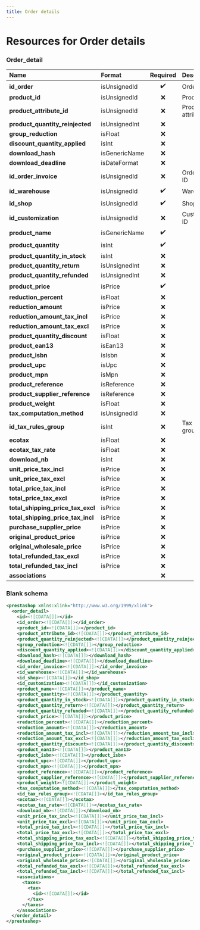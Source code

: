 ```yaml
---
title: Order details
---
```


# Resources for Order details

### Order_detail

|               Name                |    Format     | Required |     Description      |
| :-------------------------------- | :------------ | :------: | :------------------- |
| **id_order**                      | isUnsignedId  | ✔️       | Order ID             |
| **product_id**                    | isUnsignedId  | ❌        | Product ID           |
| **product_attribute_id**          | isUnsignedId  | ❌        | Product attribute ID |
| **product_quantity_reinjected**   | isUnsignedInt | ❌        |                      |
| **group_reduction**               | isFloat       | ❌        |                      |
| **discount_quantity_applied**     | isInt         | ❌        |                      |
| **download_hash**                 | isGenericName | ❌        |                      |
| **download_deadline**             | isDateFormat  | ❌        |                      |
| **id_order_invoice**              | isUnsignedId  | ❌        | Order invoice ID     |
| **id_warehouse**                  | isUnsignedId  | ✔️       | Warehouse ID         |
| **id_shop**                       | isUnsignedId  | ✔️       | Shop ID              |
| **id_customization**              | isUnsignedId  | ❌        | Customization ID     |
| **product_name**                  | isGenericName | ✔️       |                      |
| **product_quantity**              | isInt         | ✔️       |                      |
| **product_quantity_in_stock**     | isInt         | ❌        |                      |
| **product_quantity_return**       | isUnsignedInt | ❌        |                      |
| **product_quantity_refunded**     | isUnsignedInt | ❌        |                      |
| **product_price**                 | isPrice       | ✔️       |                      |
| **reduction_percent**             | isFloat       | ❌        |                      |
| **reduction_amount**              | isPrice       | ❌        |                      |
| **reduction_amount_tax_incl**     | isPrice       | ❌        |                      |
| **reduction_amount_tax_excl**     | isPrice       | ❌        |                      |
| **product_quantity_discount**     | isFloat       | ❌        |                      |
| **product_ean13**                 | isEan13       | ❌        |                      |
| **product_isbn**                  | isIsbn        | ❌        |                      |
| **product_upc**                   | isUpc         | ❌        |                      |
| **product_mpn**                   | isMpn         | ❌        |                      |
| **product_reference**             | isReference   | ❌        |                      |
| **product_supplier_reference**    | isReference   | ❌        |                      |
| **product_weight**                | isFloat       | ❌        |                      |
| **tax_computation_method**        | isUnsignedId  | ❌        |                      |
| **id_tax_rules_group**            | isInt         | ❌        | Tax rules group ID   |
| **ecotax**                        | isFloat       | ❌        |                      |
| **ecotax_tax_rate**               | isFloat       | ❌        |                      |
| **download_nb**                   | isInt         | ❌        |                      |
| **unit_price_tax_incl**           | isPrice       | ❌        |                      |
| **unit_price_tax_excl**           | isPrice       | ❌        |                      |
| **total_price_tax_incl**          | isPrice       | ❌        |                      |
| **total_price_tax_excl**          | isPrice       | ❌        |                      |
| **total_shipping_price_tax_excl** | isPrice       | ❌        |                      |
| **total_shipping_price_tax_incl** | isPrice       | ❌        |                      |
| **purchase_supplier_price**       | isPrice       | ❌        |                      |
| **original_product_price**        | isPrice       | ❌        |                      |
| **original_wholesale_price**      | isPrice       | ❌        |                      |
| **total_refunded_tax_excl**       | isPrice       | ❌        |                      |
| **total_refunded_tax_incl**       | isPrice       | ❌        |                      |
| **associations**                  |               | ❌        |                      |


### Blank schema

```xml
<prestashop xmlns:xlink="http://www.w3.org/1999/xlink">
  <order_detail>
    <id><![CDATA[]]></id>
    <id_order><![CDATA[]]></id_order>
    <product_id><![CDATA[]]></product_id>
    <product_attribute_id><![CDATA[]]></product_attribute_id>
    <product_quantity_reinjected><![CDATA[]]></product_quantity_reinjected>
    <group_reduction><![CDATA[]]></group_reduction>
    <discount_quantity_applied><![CDATA[]]></discount_quantity_applied>
    <download_hash><![CDATA[]]></download_hash>
    <download_deadline><![CDATA[]]></download_deadline>
    <id_order_invoice><![CDATA[]]></id_order_invoice>
    <id_warehouse><![CDATA[]]></id_warehouse>
    <id_shop><![CDATA[]]></id_shop>
    <id_customization><![CDATA[]]></id_customization>
    <product_name><![CDATA[]]></product_name>
    <product_quantity><![CDATA[]]></product_quantity>
    <product_quantity_in_stock><![CDATA[]]></product_quantity_in_stock>
    <product_quantity_return><![CDATA[]]></product_quantity_return>
    <product_quantity_refunded><![CDATA[]]></product_quantity_refunded>
    <product_price><![CDATA[]]></product_price>
    <reduction_percent><![CDATA[]]></reduction_percent>
    <reduction_amount><![CDATA[]]></reduction_amount>
    <reduction_amount_tax_incl><![CDATA[]]></reduction_amount_tax_incl>
    <reduction_amount_tax_excl><![CDATA[]]></reduction_amount_tax_excl>
    <product_quantity_discount><![CDATA[]]></product_quantity_discount>
    <product_ean13><![CDATA[]]></product_ean13>
    <product_isbn><![CDATA[]]></product_isbn>
    <product_upc><![CDATA[]]></product_upc>
    <product_mpn><![CDATA[]]></product_mpn>
    <product_reference><![CDATA[]]></product_reference>
    <product_supplier_reference><![CDATA[]]></product_supplier_reference>
    <product_weight><![CDATA[]]></product_weight>
    <tax_computation_method><![CDATA[]]></tax_computation_method>
    <id_tax_rules_group><![CDATA[]]></id_tax_rules_group>
    <ecotax><![CDATA[]]></ecotax>
    <ecotax_tax_rate><![CDATA[]]></ecotax_tax_rate>
    <download_nb><![CDATA[]]></download_nb>
    <unit_price_tax_incl><![CDATA[]]></unit_price_tax_incl>
    <unit_price_tax_excl><![CDATA[]]></unit_price_tax_excl>
    <total_price_tax_incl><![CDATA[]]></total_price_tax_incl>
    <total_price_tax_excl><![CDATA[]]></total_price_tax_excl>
    <total_shipping_price_tax_excl><![CDATA[]]></total_shipping_price_tax_excl>
    <total_shipping_price_tax_incl><![CDATA[]]></total_shipping_price_tax_incl>
    <purchase_supplier_price><![CDATA[]]></purchase_supplier_price>
    <original_product_price><![CDATA[]]></original_product_price>
    <original_wholesale_price><![CDATA[]]></original_wholesale_price>
    <total_refunded_tax_excl><![CDATA[]]></total_refunded_tax_excl>
    <total_refunded_tax_incl><![CDATA[]]></total_refunded_tax_incl>
    <associations>
      <taxes>
        <tax>
          <id><![CDATA[]]></id>
        </tax>
      </taxes>
    </associations>
  </order_detail>
</prestashop>
```

